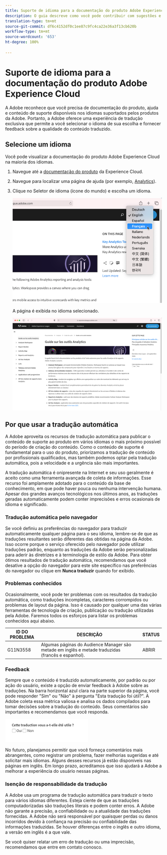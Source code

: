 ```yaml
---
title: Suporte de idioma para a documentação do produto Adobe Experience Cloud
description: O guia descreve como você pode contribuir com sugestões e adições para o site da documentação da Adobe.
translation-type: tm+mt
source-git-commit: df6c4152df0c1ee87c9fc4ca22e36a3f13cb620b
workflow-type: tm+mt
source-wordcount: '653'
ht-degree: 100%

---
```



# Suporte de idioma para a documentação do produto Adobe Experience Cloud

A Adobe reconhece que você precisa de documentação do produto, ajuda e conteúdo de suporte disponíveis nos idiomas suportados pelos produtos da Adobe. Portanto, a Adobe oferece uma experiência de tradução exclusiva que permite a você selecionar o idioma de sua escolha e fornecer feedback sobre a qualidade do conteúdo traduzido.

## Selecione um idioma

Você pode visualizar a documentação do produto Adobe Experience Cloud na maioria dos idiomas.

1. Navegue até a [documentação do produto](https://helpx.adobe.com/br/support/experience-cloud.html) da Experience Cloud.

1. Navegue para localizar uma página de ajuda (por exemplo, [Analytics](https://docs.adobe.com/content/help/pt-BR/analytics/landing/home.html)).

1. Clique no Seletor de idioma (ícone do mundo) e escolha um idioma.

   ![Seletor de idioma](assets/language-dropdown.png)

   A página é exibida no idioma selecionado.

   ![Página traduzida](assets/french.png)

<!--
   In cases where your language version is not yet available, Adobe can automatically translate your content. Adobe's automatic translation service displays a message at the top of the page in a blue field:

   ![Translation message](assets/machine-translation-message.png)

   The content may be rendered in your language automatically, or you can click a link to trigger the translation. (This scenario may occur when you have clicked on the hyperlink to return to the English source from the translated page. It gives you the option of viewing the translated page on-demand.) You can at any time return to the English source.

   Occasionally, the English source content might have been recently updated and published before the translations were completed. Upon clicking on your language in the dropdown menu, you will see a notification — in the light-blue horizontal bar at the top of the page — informing that the page was automatically translated from the previous version, with updated content to be available soon. You will be offered the choice to view the most recent English source content in a new browser window, if you prefer.
-->

## Por que usar a tradução automática

A Adobe aproveita os recursos de tradução automática para publicar o conteúdo de suporte ao produto em vários idiomas o mais próximo possível do período de criação do conteúdo. Como o conteúdo de suporte é fundamental para o uso do produto, priorizamos a tradução de conteúdo por profissionais qualificados, mas também podemos optar pela tradução automática, pois a velocidade e a urgência são mais importantes.

A tradução automática é onipresente na Internet e seu uso geralmente é aceito como uma ferramenta avançada de coleta de informações. Esse recurso foi amplamente adotado para o conteúdo da base de conhecimento, em que pode haver pouca ou nenhuma intervenção humana. Apesar dos grandes avanços tecnológicos nos últimos anos, as traduções geradas automaticamente podem conter imprecisões e erros ocasionais de idioma e significado.

### Tradução automática pelo navegador

Se você definiu as preferências do navegador para traduzir automaticamente qualquer página para o seu idioma, lembre-se de que as traduções resultantes serão diferentes das obtidas na página da Adobe. Isso ocorre porque o serviço oferecido pelo navegador pode utilizar traduções padrão, enquanto as traduções da Adobe serão personalizadas para aderir às diretrizes e à terminologia de estilo da Adobe. Para obter ótimos resultados de tradução automática, recomendamos que você desative a opção do navegador para este site específico nas preferências do navegador ou clique em **Nunca traduzir** quando for exibido.

### Problemas conhecidos

Ocasionalmente, você pode ter problemas com os resultados da tradução automática, como traduções incompletas, caracteres corrompidos ou problemas de layout da página. Isso é causado por qualquer uma das várias ferramentas de tecnologia de criação, publicação ou tradução utilizadas pela Adobe. Faremos todos os esforços para listar os problemas conhecidos aqui
abaixo.

| **ID DO PROBLEMA** | **DESCRIÇÃO** | **STATUS** |
|--------------|-------------------------------------------------------------------------------------|------------|
| G11N3558 | Algumas páginas do Audience Manager são metade em inglês e metade traduzidas (francês e espanhol). | ABRIR |

### Feedback

Sempre que o conteúdo é traduzido automaticamente, por padrão ou por ação do usuário, existe a opção de enviar feedback à Adobe sobre as traduções. Na barra
horizontal azul clara na parte superior da página, você pode responder &quot;Sim&quot; ou &quot;Não&quot; à pergunta &quot;Esta tradução foi útil?&quot;. A Adobe coleta essa métrica
valiosa e analisa os dados compilados para tomar decisões sobre a tradução do conteúdo. Seus comentários são importantes e recomendamos que você responda.

![Feedback](assets/machine-translation-feedback.png)

No futuro, planejamos permitir que você forneça comentários mais abrangentes, como registrar um problema, fazer melhorias sugeridas e até
solicitar mais idiomas. Alguns desses recursos já estão disponíveis nas páginas em inglês. Em longo prazo, acreditamos que isso ajudará a Adobe a melhorar a experiência
do usuário nessas páginas.

<!--
![Improve this page](assets/feedback.png)
-->

### Isenção de responsabilidade da tradução

A Adobe usa um programa de tradução automática para traduzir o texto para vários idiomas diferentes. Esteja ciente de que as traduções computadorizadas são traduções literais e podem conter erros. A Adobe não garante a precisão, a confiabilidade ou a atualidade das traduções fornecidas. A Adobe não será responsável por quaisquer perdas ou danos incorridos devido à confiança na precisão ou confiabilidade das informações traduzidas. Se houver diferenças entre o inglês e outro idioma, a versão em inglês é a que vale.

Se você quiser relatar um erro de tradução ou uma imprecisão, recomendamos que entre em contato conosco.
